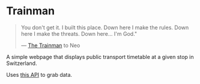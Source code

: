 # Trainman

> You don't get it. I built this place. Down here I make the rules. Down here I make the threats. Down here... I'm God."
>
> — [The Trainman](https://matrix.fandom.com/wiki/The_Trainman) to Neo

A simple webpage that displays public transport timetable at a given stop in Switzerland.

Uses [this API](https://opentransportdata.swiss/en/cookbook/departurearrival-display/) to grab data.
